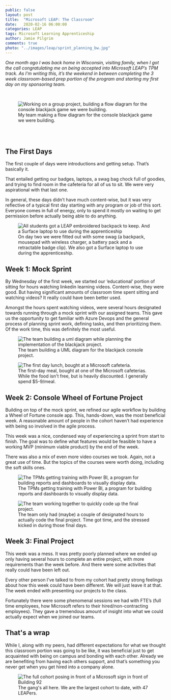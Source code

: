 ```yaml
---
public: false
layout: post
title:  "Microsoft LEAP: The Classroom"
date:   2020-02-16 06:00:00
categories: LEAP
tags: Microsoft Learning Apprenticeship
author: Jamie Pilgrim
comments: true
photo: "../images/leap/sprint_planning_bw.jpg"
---
```



<p><em>One month ago I was back home in Wisconsin, visiting family, when I got the call congratulating me on being accepted into Microsoft LEAP’s TPM track. As I’m writing this, it’s the weekend in between completing the 3 week classroom-based prep portion of the program and starting my first day on my sponsoring team.</em></p>

<br>

<figure>
  <img src="../images/leap/group_project_planning.jpg" alt="Working on a group project, building a flow diagram for the console blackjack game we were building.">
  <figcaption> My team making a flow diagram for the console blackjack game we were building.</figcaption>
</figure>

<br><br>

<h2> The First Days </h2>

<p>The first couple of days were introductions and getting setup. That’s basically it.</p>

<p>
That entailed getting our badges, laptops, a swag bag chock full of goodies, and trying to find room in the cafeteria for all of us to sit. We were very aspirational with that last one.
</p>

<p>
In general, these days didn’t have much content-wise, but it was very reflective of a typical first day starting with any program or job of this sort. Everyone comes in full of energy, only to spend it mostly on waiting to get permission before actually being able to do anything.
</p>

<figure>
  <img src="../images/leap/swag.jpg" alt="All students got a LEAP embroidered backpack to keep. And a Surface laptop to use during the apprenticeship">
  <figcaption>On day two we were fitted out with some swag (a backpack, mousepad with wireless charger, a battery pack and a retractable badge clip). We also got a Surface laptop to use during the apprenticeship.</figcaption>
</figure>

<h2> Week 1: Mock Sprint </h2>

<p>
By Wednesday of the first week, we started our ‘educational’ portion of sitting for hours watching linkedin learning videos. Content-wise, they were good. But having significant amounts of classroom time spent sitting and watching videos? It really could have been better used.
</p>

<p>
Amongst the hours spent watching videos, were several hours designated towards running through a mock sprint with our assigned teams. This gave us the opportunity to get familiar with Azure Devops and the general process of planning sprint work, defining tasks, and then prioritizing them. Of the work time, this was definitely the most useful.
</p>


<figure>
  <img src="../images/leap/project_uml_design.jpg" alt="The team building a uml diagram while planning the implementation of the blackjack project.">
  <figcaption>The team building a UML diagram for the blackjack console project.</figcaption>
</figure>
<figure>
  <img src="../images/leap/lunch.jpg" alt="The first day lunch, bought at a Microsoft cafeteria.">
  <figcaption>The first-day meal, bought at one of the Microsoft cafeterias. While the food isn't free, but is heavily discounted. I generally spend $5-9/meal. </figcaption>
</figure>


<h2> Week 2: Console Wheel of Fortune Project </h2>

<p>
Building on top of the mock sprint, we refined our agile workflow by building a Wheel of Fortune console app. This, hands-down, was the most beneficial week. A reasonable amount of people in the cohort haven’t had experience with being so involved in the agile process.
</p>

<p>
This week was a nice, condensed way of experiencing a sprint from start to finish. The goal was to define what features would be feasible to have a working MVP (minimum viable product) by the end of the week.
</p>

<p>
There was also a mix of even more video courses we took. Again, not a great use of time. But the topics of the courses were worth doing, including the soft skills ones.
</p>

<figure>
  <img src="../images/leap/power_bi_demo.jpg" alt="The TPMs getting training with Power BI, a program for building reports and dashboards to visually display data.">
  <figcaption>The TPMs getting training with Power BI, a program for building reports and dashboards to visually display data.</figcaption>
</figure>
<figure>
  <img src="../images/leap/project_crunch_time.jpg" alt="The team working together to quickly code up the final project.">
  <figcaption>The team only had (maybe) a couple of designated hours to actually code the final project. Time got time, and the stressed kicked in during those final days.</figcaption>
</figure>

<h2> Week 3: Final Project </h2>

<p>
This week was a mess. It was pretty poorly planned where we ended up only having several hours to complete an entire project, with more requirements than the week before. And there were some activities that really could have been left out.
</p>

<p>
Every other person I’ve talked to from my cohort had pretty strong feelings about how this week could have been different. We will just leave it at that. The week ended with presenting our projects to the class.
</p>

<p>
Fortunately there were some phenomenal sessions we had with FTE’s (full time employees, how Microsoft refers to their hired/non-contracting employees). They gave a tremendous amount of insight into what we could actually expect when we joined our teams.
</p>

<h2> That's a wrap </h2>

<p>
While I, along with my peers, had different expectations for what we thought this classroom portion was going to be like, it was beneficial just to get acquainted with being on campus and bonding with each other. Already we are benefiting from having each others support, and that’s something you never get when you get hired into a company alone.
</p>


<figure>
  <img src="../images/leap/leap_cohort_16.jpg" alt="The full cohort posing in front of a Microsoft sign in front of Building 92">
  <figcaption>The gang's all here. We are the largest cohort to date, with 47 LEAPers.</figcaption>
</figure>
